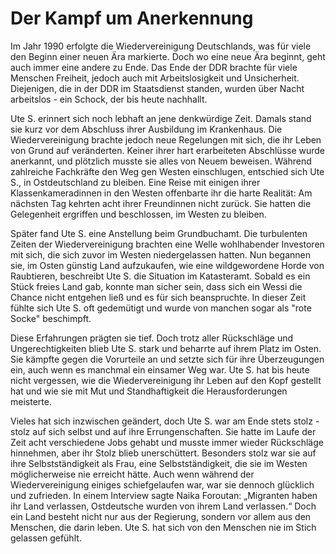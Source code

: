 # Der Kampf um Anerkennung

Im Jahr 1990 erfolgte die Wiedervereinigung Deutschlands, was für viele den Beginn einer neuen Ära markierte. Doch wo eine neue Ära beginnt, geht auch immer eine andere zu Ende. Das Ende der DDR brachte für viele Menschen Freiheit, jedoch auch mit Arbeitslosigkeit und Unsicherheit. Diejenigen, die in der DDR im Staatsdienst standen, wurden über Nacht arbeitslos - ein Schock, der bis heute nachhallt.

Ute S. erinnert sich noch lebhaft an jene denkwürdige Zeit. Damals stand sie kurz vor dem Abschluss ihrer Ausbildung im Krankenhaus. Die Wiedervereinigung brachte jedoch neue Regelungen mit sich, die ihr Leben von Grund auf veränderten. Keiner ihrer hart erarbeiteten Abschlüsse wurde anerkannt, und plötzlich musste sie alles von Neuem beweisen. Während zahlreiche Fachkräfte den Weg gen Westen einschlugen, entschied sich Ute S., in Ostdeutschland zu bleiben. Eine Reise mit einigen ihrer Klassenkameradinnen in den Westen offenbarte ihr die harte Realität: Am nächsten Tag kehrten acht ihrer Freundinnen nicht zurück. Sie hatten die Gelegenheit ergriffen und beschlossen, im Westen zu bleiben.

Später fand Ute S. eine Anstellung beim Grundbuchamt. Die turbulenten Zeiten der Wiedervereinigung brachten eine Welle wohlhabender Investoren mit sich, die sich zuvor im Westen niedergelassen hatten. Nun begannen sie, im Osten günstig Land aufzukaufen, wie eine wildgewordene Horde von Raubtieren, beschreibt Ute S. die Situation im Katasteramt. Sobald es ein Stück freies Land gab, konnte man sicher sein, dass sich ein Wessi die Chance nicht entgehen ließ und es für sich beanspruchte. In dieser Zeit fühlte sich Ute S. oft gedemütigt und wurde von manchen sogar als "rote Socke" beschimpft.

Diese Erfahrungen prägten sie tief. Doch trotz aller Rückschläge und Ungerechtigkeiten blieb Ute S. stark und beharrte auf ihrem Platz im Osten. Sie kämpfte gegen die Vorurteile an und setzte sich für ihre Überzeugungen ein, auch wenn es manchmal ein einsamer Weg war. Ute S. hat bis heute nicht vergessen, wie die Wiedervereinigung ihr Leben auf den Kopf gestellt hat und wie sie mit Mut und Standhaftigkeit die Herausforderungen meisterte.

Vieles hat sich inzwischen geändert, doch Ute S. war am Ende stets stolz - stolz auf sich selbst und auf ihre Errungenschaften. Sie hatte im Laufe der Zeit acht verschiedene Jobs gehabt und musste immer wieder Rückschläge hinnehmen, aber ihr Stolz blieb unerschüttert. Besonders stolz war sie auf ihre Selbstständigkeit als Frau, eine Selbstständigkeit, die sie im Westen möglicherweise nie erreicht hätte. Auch wenn während der Wiedervereinigung einiges schiefgelaufen war, war sie dennoch glücklich und zufrieden. In einem Interview sagte Naika Foroutan: „Migranten haben ihr Land verlassen, Ostdeutsche wurden von ihrem Land verlassen.“ Doch ein Land besteht nicht nur aus der Regierung, sondern vor allem aus den Menschen, die darin leben. Ute S. hat sich von den Menschen nie im Stich gelassen gefühlt.